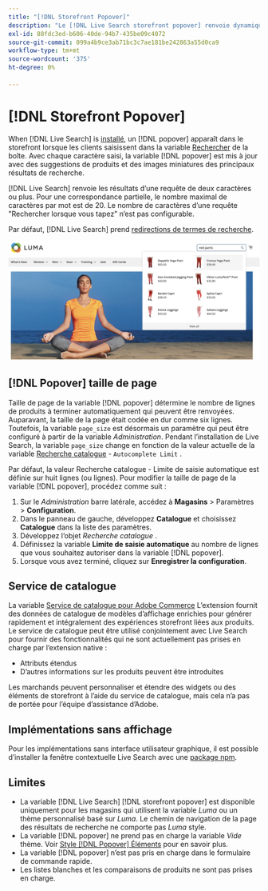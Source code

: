 ```yaml
---
title: "[!DNL Storefront Popover]"
description: "Le [!DNL Live Search storefront popover] renvoie dynamiquement les produits suggérés et les miniatures."
exl-id: 88fdc3ed-b606-40de-94b7-435be09c4072
source-git-commit: 099a4b9ce3ab71bc3c7ae181be242863a55d0ca9
workflow-type: tm+mt
source-wordcount: '375'
ht-degree: 0%

---
```


# [!DNL Storefront Popover]

When [!DNL Live Search] is [installé](install.md), un [!DNL popover] apparaît dans le storefront lorsque les clients saisissent dans la variable [Rechercher](https://experienceleague.adobe.com/docs/commerce-admin/catalog/catalog/search/search.html#quick-search) de la boîte. Avec chaque caractère saisi, la variable [!DNL popover] est mis à jour avec des suggestions de produits et des images miniatures des principaux résultats de recherche.

[!DNL Live Search] renvoie les résultats d’une requête de deux caractères ou plus. Pour une correspondance partielle, le nombre maximal de caractères par mot est de 20. Le nombre de caractères d’une requête &quot;Rechercher lorsque vous tapez&quot; n’est pas configurable.

Par défaut, [!DNL Live Search] prend [redirections de termes de recherche](https://experienceleague.adobe.com/docs/commerce-admin/catalog/catalog/search/search-terms.html).

![[!DNL Live Search popover]](assets/storefront-search-as-you-type.png)

## [!DNL Popover] taille de page

Taille de page de la variable [!DNL popover] détermine le nombre de lignes de produits à terminer automatiquement qui peuvent être renvoyées. Auparavant, la taille de la page était codée en dur comme six lignes. Toutefois, la variable `page_size` est désormais un paramètre qui peut être configuré à partir de la variable *Administration*. Pendant l’installation de Live Search, la variable `page_size` change en fonction de la valeur actuelle de la variable [Recherche catalogue](https://experienceleague.adobe.com/docs/commerce-admin/config/catalog/catalog.html) - `Autocomplete Limit` .

Par défaut, la valeur Recherche catalogue - Limite de saisie automatique est définie sur huit lignes (ou lignes). Pour modifier la taille de page de la variable [!DNL popover], procédez comme suit :

1. Sur le *Administration* barre latérale, accédez à **Magasins** > Paramètres > **Configuration**.
1. Dans le panneau de gauche, développez **Catalogue** et choisissez **Catalogue** dans la liste des paramètres.
1. Développez l’objet *Recherche catalogue* .
1. Définissez la variable **Limite de saisie automatique** au nombre de lignes que vous souhaitez autoriser dans la variable [!DNL popover].
1. Lorsque vous avez terminé, cliquez sur **Enregistrer la configuration**.

## Service de catalogue

La variable [Service de catalogue pour Adobe Commerce](../catalog-service/overview.md) L’extension fournit des données de catalogue de modèles d’affichage enrichies pour générer rapidement et intégralement des expériences storefront liées aux produits. Le service de catalogue peut être utilisé conjointement avec Live Search pour fournir des fonctionnalités qui ne sont actuellement pas prises en charge par l’extension native :

* Attributs étendus
* D’autres informations sur les produits peuvent être introduites

Les marchands peuvent personnaliser et étendre des widgets ou des éléments de storefront à l’aide du service de catalogue, mais cela n’a pas de portée pour l’équipe d’assistance d’Adobe.

## Implémentations sans affichage

Pour les implémentations sans interface utilisateur graphique, il est possible d’installer la fenêtre contextuelle Live Search avec une [package npm](https://www.npmjs.com/package/@magento/ds-livesearch-storefront-utils).

## Limites

* La variable [!DNL Live Search] [!DNL storefront popover] est disponible uniquement pour les magasins qui utilisent la variable *Luma* ou un thème personnalisé basé sur *Luma*. Le chemin de navigation de la page des résultats de recherche ne comporte pas *Luma* style.
* La variable [!DNL popover] ne prend pas en charge la variable *Vide* thème. Voir [Style [!DNL Popover] Éléments](storefront-popover-styling.md) pour en savoir plus.
* La variable [!DNL popover] n’est pas pris en charge dans le formulaire de commande rapide.
* Les listes blanches et les comparaisons de produits ne sont pas prises en charge.
